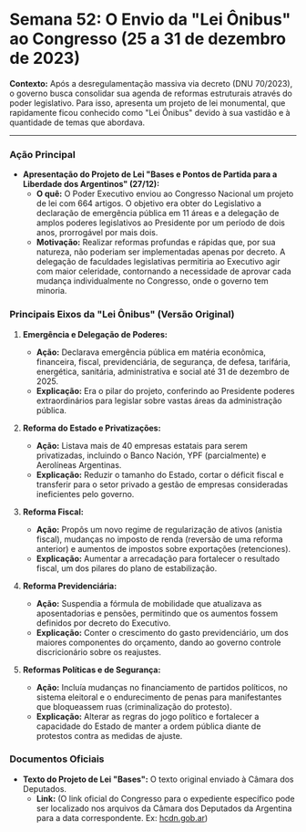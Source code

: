 # Semana 52: O Envio da "Lei Ônibus" ao Congresso (25 a 31 de dezembro de 2023)

**Contexto:** Após a desregulamentação massiva via decreto (DNU 70/2023), o governo busca consolidar sua agenda de reformas estruturais através do poder legislativo. Para isso, apresenta um projeto de lei monumental, que rapidamente ficou conhecido como "Lei Ônibus" devido à sua vastidão e à quantidade de temas que abordava.

---

### Ação Principal

*   **Apresentação do Projeto de Lei "Bases e Pontos de Partida para a Liberdade dos Argentinos" (27/12):**
    *   **O quê:** O Poder Executivo enviou ao Congresso Nacional um projeto de lei com 664 artigos. O objetivo era obter do Legislativo a declaração de emergência pública em 11 áreas e a delegação de amplos poderes legislativos ao Presidente por um período de dois anos, prorrogável por mais dois.
    *   **Motivação:** Realizar reformas profundas e rápidas que, por sua natureza, não poderiam ser implementadas apenas por decreto. A delegação de faculdades legislativas permitiria ao Executivo agir com maior celeridade, contornando a necessidade de aprovar cada mudança individualmente no Congresso, onde o governo tem minoria.

### Principais Eixos da "Lei Ônibus" (Versão Original)

1.  **Emergência e Delegação de Poderes:**
    *   **Ação:** Declarava emergência pública em matéria econômica, financeira, fiscal, previdenciária, de segurança, de defesa, tarifária, energética, sanitária, administrativa e social até 31 de dezembro de 2025.
    *   **Explicação:** Era o pilar do projeto, conferindo ao Presidente poderes extraordinários para legislar sobre vastas áreas da administração pública.

2.  **Reforma do Estado e Privatizações:**
    *   **Ação:** Listava mais de 40 empresas estatais para serem privatizadas, incluindo o Banco Nación, YPF (parcialmente) e Aerolíneas Argentinas.
    *   **Explicação:** Reduzir o tamanho do Estado, cortar o déficit fiscal e transferir para o setor privado a gestão de empresas consideradas ineficientes pelo governo.

3.  **Reforma Fiscal:**
    *   **Ação:** Propôs um novo regime de regularização de ativos (anistia fiscal), mudanças no imposto de renda (reversão de uma reforma anterior) e aumentos de impostos sobre exportações (retenciones).
    *   **Explicação:** Aumentar a arrecadação para fortalecer o resultado fiscal, um dos pilares do plano de estabilização.

4.  **Reforma Previdenciária:**
    *   **Ação:** Suspendia a fórmula de mobilidade que atualizava as aposentadorias e pensões, permitindo que os aumentos fossem definidos por decreto do Executivo.
    *   **Explicação:** Conter o crescimento do gasto previdenciário, um dos maiores componentes do orçamento, dando ao governo controle discricionário sobre os reajustes.

5.  **Reformas Políticas e de Segurança:**
    *   **Ação:** Incluía mudanças no financiamento de partidos políticos, no sistema eleitoral e o endurecimento de penas para manifestantes que bloqueassem ruas (criminalização do protesto).
    *   **Explicação:** Alterar as regras do jogo político e fortalecer a capacidade do Estado de manter a ordem pública diante de protestos contra as medidas de ajuste.

### Documentos Oficiais

*   **Texto do Projeto de Lei "Bases":** O texto original enviado à Câmara dos Deputados.
    *   **Link:** (O link oficial do Congresso para o expediente específico pode ser localizado nos arquivos da Câmara dos Deputados da Argentina para a data correspondente. Ex: [hcdn.gob.ar](https://www.hcdn.gob.ar/proyectos/))